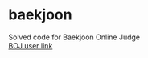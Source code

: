 # baekjoon
Solved code for Baekjoon Online Judge  
[BOJ user link](https://www.acmicpc.net/user/seorii)